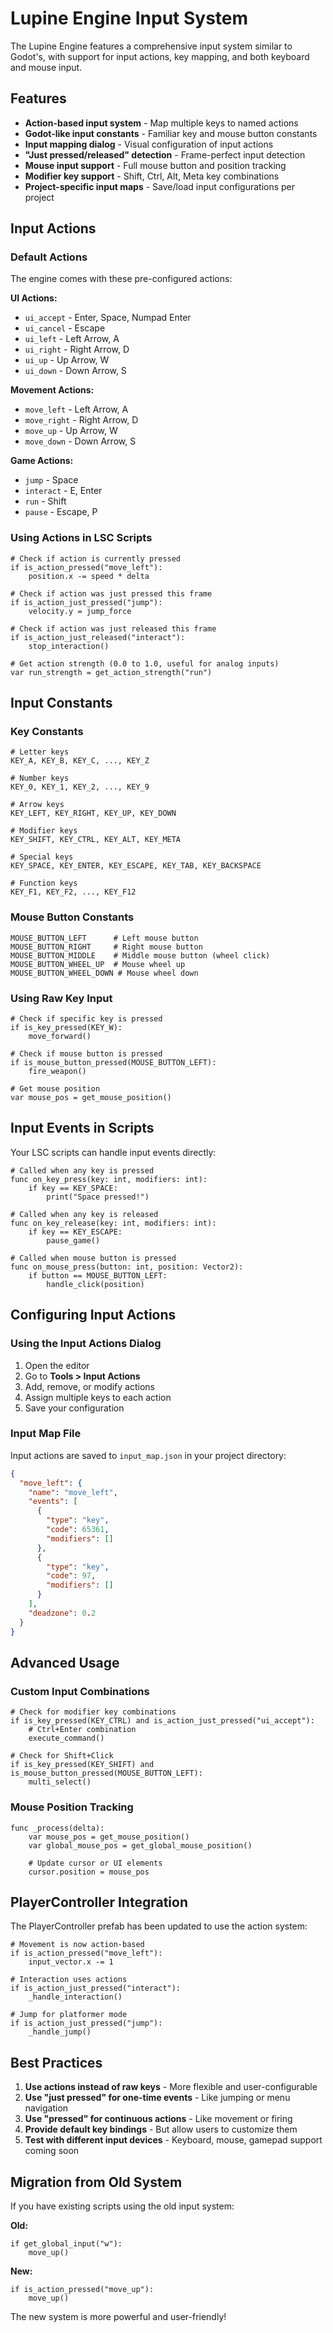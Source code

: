 # Lupine Engine Input System

The Lupine Engine features a comprehensive input system similar to Godot's, with support for input actions, key mapping, and both keyboard and mouse input.

## Features

- **Action-based input system** - Map multiple keys to named actions
- **Godot-like input constants** - Familiar key and mouse button constants
- **Input mapping dialog** - Visual configuration of input actions
- **"Just pressed/released" detection** - Frame-perfect input detection
- **Mouse input support** - Full mouse button and position tracking
- **Modifier key support** - Shift, Ctrl, Alt, Meta key combinations
- **Project-specific input maps** - Save/load input configurations per project

## Input Actions

### Default Actions

The engine comes with these pre-configured actions:

**UI Actions:**
- `ui_accept` - Enter, Space, Numpad Enter
- `ui_cancel` - Escape
- `ui_left` - Left Arrow, A
- `ui_right` - Right Arrow, D
- `ui_up` - Up Arrow, W
- `ui_down` - Down Arrow, S

**Movement Actions:**
- `move_left` - Left Arrow, A
- `move_right` - Right Arrow, D
- `move_up` - Up Arrow, W
- `move_down` - Down Arrow, S

**Game Actions:**
- `jump` - Space
- `interact` - E, Enter
- `run` - Shift
- `pause` - Escape, P

### Using Actions in LSC Scripts

```lsc
# Check if action is currently pressed
if is_action_pressed("move_left"):
    position.x -= speed * delta

# Check if action was just pressed this frame
if is_action_just_pressed("jump"):
    velocity.y = jump_force

# Check if action was just released this frame
if is_action_just_released("interact"):
    stop_interaction()

# Get action strength (0.0 to 1.0, useful for analog inputs)
var run_strength = get_action_strength("run")
```

## Input Constants

### Key Constants

```lsc
# Letter keys
KEY_A, KEY_B, KEY_C, ..., KEY_Z

# Number keys
KEY_0, KEY_1, KEY_2, ..., KEY_9

# Arrow keys
KEY_LEFT, KEY_RIGHT, KEY_UP, KEY_DOWN

# Modifier keys
KEY_SHIFT, KEY_CTRL, KEY_ALT, KEY_META

# Special keys
KEY_SPACE, KEY_ENTER, KEY_ESCAPE, KEY_TAB, KEY_BACKSPACE

# Function keys
KEY_F1, KEY_F2, ..., KEY_F12
```

### Mouse Button Constants

```lsc
MOUSE_BUTTON_LEFT      # Left mouse button
MOUSE_BUTTON_RIGHT     # Right mouse button
MOUSE_BUTTON_MIDDLE    # Middle mouse button (wheel click)
MOUSE_BUTTON_WHEEL_UP  # Mouse wheel up
MOUSE_BUTTON_WHEEL_DOWN # Mouse wheel down
```

### Using Raw Key Input

```lsc
# Check if specific key is pressed
if is_key_pressed(KEY_W):
    move_forward()

# Check if mouse button is pressed
if is_mouse_button_pressed(MOUSE_BUTTON_LEFT):
    fire_weapon()

# Get mouse position
var mouse_pos = get_mouse_position()
```

## Input Events in Scripts

Your LSC scripts can handle input events directly:

```lsc
# Called when any key is pressed
func on_key_press(key: int, modifiers: int):
    if key == KEY_SPACE:
        print("Space pressed!")

# Called when any key is released
func on_key_release(key: int, modifiers: int):
    if key == KEY_ESCAPE:
        pause_game()

# Called when mouse button is pressed
func on_mouse_press(button: int, position: Vector2):
    if button == MOUSE_BUTTON_LEFT:
        handle_click(position)
```

## Configuring Input Actions

### Using the Input Actions Dialog

1. Open the editor
2. Go to **Tools > Input Actions**
3. Add, remove, or modify actions
4. Assign multiple keys to each action
5. Save your configuration

### Input Map File

Input actions are saved to `input_map.json` in your project directory:

```json
{
  "move_left": {
    "name": "move_left",
    "events": [
      {
        "type": "key",
        "code": 65361,
        "modifiers": []
      },
      {
        "type": "key", 
        "code": 97,
        "modifiers": []
      }
    ],
    "deadzone": 0.2
  }
}
```

## Advanced Usage

### Custom Input Combinations

```lsc
# Check for modifier key combinations
if is_key_pressed(KEY_CTRL) and is_action_just_pressed("ui_accept"):
    # Ctrl+Enter combination
    execute_command()

# Check for Shift+Click
if is_key_pressed(KEY_SHIFT) and is_mouse_button_pressed(MOUSE_BUTTON_LEFT):
    multi_select()
```

### Mouse Position Tracking

```lsc
func _process(delta):
    var mouse_pos = get_mouse_position()
    var global_mouse_pos = get_global_mouse_position()
    
    # Update cursor or UI elements
    cursor.position = mouse_pos
```

## PlayerController Integration

The PlayerController prefab has been updated to use the action system:

```lsc
# Movement is now action-based
if is_action_pressed("move_left"):
    input_vector.x -= 1

# Interaction uses actions
if is_action_just_pressed("interact"):
    _handle_interaction()

# Jump for platformer mode
if is_action_just_pressed("jump"):
    _handle_jump()
```

## Best Practices

1. **Use actions instead of raw keys** - More flexible and user-configurable
2. **Use "just pressed" for one-time events** - Like jumping or menu navigation
3. **Use "pressed" for continuous actions** - Like movement or firing
4. **Provide default key bindings** - But allow users to customize them
5. **Test with different input devices** - Keyboard, mouse, gamepad support coming soon

## Migration from Old System

If you have existing scripts using the old input system:

**Old:**
```lsc
if get_global_input("w"):
    move_up()
```

**New:**
```lsc
if is_action_pressed("move_up"):
    move_up()
```

The new system is more powerful and user-friendly!
